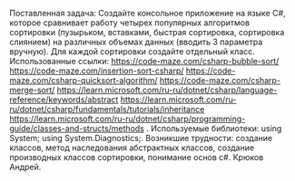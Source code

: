Поставленная задача: Создайте консольное приложение на языке C#, которое сравнивает работу четырех популярных алгоритмов сортировки (пузырьком, вставками, быстрая сортировка, сортировка слиянием) на различных объемах данных (вводить 3 параметра вручную). Для каждой сортировки создайте отдельный класс. Использованные ссылки: https://code-maze.com/csharp-bubble-sort/ https://code-maze.com/insertion-sort-csharp/ https://code-maze.com/csharp-quicksort-algorithm/ https://code-maze.com/csharp-merge-sort/ https://learn.microsoft.com/ru-ru/dotnet/csharp/language-reference/keywords/abstract https://learn.microsoft.com/ru-ru/dotnet/csharp/fundamentals/tutorials/inheritance https://learn.microsoft.com/ru-ru/dotnet/csharp/programming-guide/classes-and-structs/methods . Используемые библиотеки: using System;
using System.Diagnostics;. Возникшие трудности: создание классов, метод наследования абстрактных классов, создание производных классов сортировки, понимание основ c#. Крюков Андрей. 
